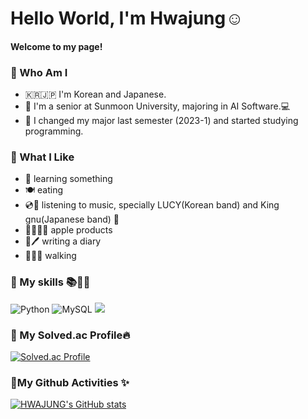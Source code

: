 <h1>Hello World, I'm Hwajung☺️
</h1>


#### Welcome to my page! 


### 🌟 Who Am I 
- 🇰🇷🇯🇵 I'm Korean and Japanese.
- 📝 I'm a senior at Sunmoon University, majoring in AI Software.💻
- 📝 I changed my major last semester (2023-1) and started studying programming. 



### 🌟 What I Like
- 📝 learning something
- 🍽️ eating 
- 💿💙 listening to music, specially LUCY(Korean band) and King gnu(Japanese band) 💙
- 👩🏻‍💻🍎 apple products  
- 📖🖊️ writing a diary
- 🏃🏻‍♀️ walking



### 🌟 My skills 📚💪🏻

![Python](https://img.shields.io/badge/Python-3776AB.svg?&style=for-the-badge&logo=Python&logoColor=white)
![MySQL](https://img.shields.io/badge/MySQL-4479A1.svg?&amp;style=for-the-badge&amp;logo=MySQL&amp;logoColor=white)
<img src="https://img.shields.io/badge/javascript-F7DF1E?style=for-the-badge&logo=javascript&logoColor=black">




### 🌟 My Solved.ac Profile🔥
[![Solved.ac Profile](http://mazassumnida.wtf/api/v2/generate_badge?boj=lyong4432)](https://solved.ac/lyong4432)



### 🌟My Github Activities ✨

[![HWAJUNG's GitHub stats](https://github-readme-stats.vercel.app/api?username=lyong4432)](https://github.com/anuraghazra/github-readme-stats)

<!--
**lyong4432/lyong4432** is a ✨ _special_ ✨ repository because its `README.md` (this file) appears on your GitHub profile.

Here are some ideas to get you started:


- 🔭 I’m currently working on ...
- 🌱 I’m currently learning ...
- 👯 I’m looking to collaborate on ...
- 🤔 I’m looking for help with ...
- 💬 Ask me about ...
- 📫 How to reach me: ...
- 😄 Pronouns: ...
- ⚡ Fun fact: ...
-->
